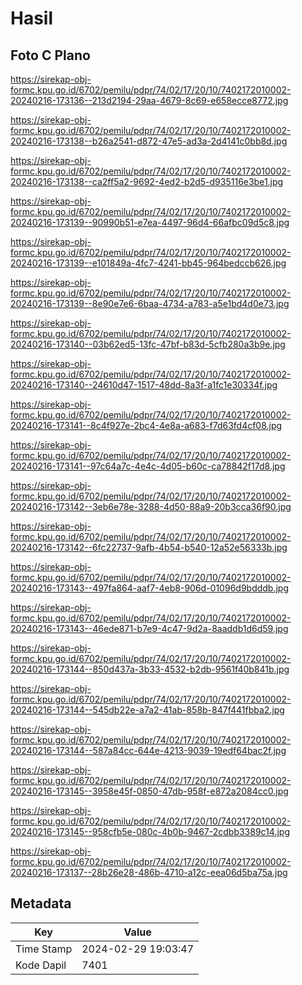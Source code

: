 # Hasil

## Foto C Plano

https://sirekap-obj-formc.kpu.go.id/6702/pemilu/pdpr/74/02/17/20/10/7402172010002-20240216-173136--213d2194-29aa-4679-8c69-e658ecce8772.jpg

https://sirekap-obj-formc.kpu.go.id/6702/pemilu/pdpr/74/02/17/20/10/7402172010002-20240216-173138--b26a2541-d872-47e5-ad3a-2d4141c0bb8d.jpg

https://sirekap-obj-formc.kpu.go.id/6702/pemilu/pdpr/74/02/17/20/10/7402172010002-20240216-173138--ca2ff5a2-9692-4ed2-b2d5-d935116e3be1.jpg

https://sirekap-obj-formc.kpu.go.id/6702/pemilu/pdpr/74/02/17/20/10/7402172010002-20240216-173139--90990b51-e7ea-4497-96d4-66afbc09d5c8.jpg

https://sirekap-obj-formc.kpu.go.id/6702/pemilu/pdpr/74/02/17/20/10/7402172010002-20240216-173139--e101849a-4fc7-4241-bb45-964bedccb626.jpg

https://sirekap-obj-formc.kpu.go.id/6702/pemilu/pdpr/74/02/17/20/10/7402172010002-20240216-173139--8e90e7e6-6baa-4734-a783-a5e1bd4d0e73.jpg

https://sirekap-obj-formc.kpu.go.id/6702/pemilu/pdpr/74/02/17/20/10/7402172010002-20240216-173140--03b62ed5-13fc-47bf-b83d-5cfb280a3b9e.jpg

https://sirekap-obj-formc.kpu.go.id/6702/pemilu/pdpr/74/02/17/20/10/7402172010002-20240216-173140--24610d47-1517-48dd-8a3f-a1fc1e30334f.jpg

https://sirekap-obj-formc.kpu.go.id/6702/pemilu/pdpr/74/02/17/20/10/7402172010002-20240216-173141--8c4f927e-2bc4-4e8a-a683-f7d63fd4cf08.jpg

https://sirekap-obj-formc.kpu.go.id/6702/pemilu/pdpr/74/02/17/20/10/7402172010002-20240216-173141--97c64a7c-4e4c-4d05-b60c-ca78842f17d8.jpg

https://sirekap-obj-formc.kpu.go.id/6702/pemilu/pdpr/74/02/17/20/10/7402172010002-20240216-173142--3eb6e78e-3288-4d50-88a9-20b3cca36f90.jpg

https://sirekap-obj-formc.kpu.go.id/6702/pemilu/pdpr/74/02/17/20/10/7402172010002-20240216-173142--6fc22737-9afb-4b54-b540-12a52e56333b.jpg

https://sirekap-obj-formc.kpu.go.id/6702/pemilu/pdpr/74/02/17/20/10/7402172010002-20240216-173143--497fa864-aaf7-4eb8-906d-01096d9bdddb.jpg

https://sirekap-obj-formc.kpu.go.id/6702/pemilu/pdpr/74/02/17/20/10/7402172010002-20240216-173143--46ede871-b7e9-4c47-9d2a-8aaddb1d6d59.jpg

https://sirekap-obj-formc.kpu.go.id/6702/pemilu/pdpr/74/02/17/20/10/7402172010002-20240216-173144--850d437a-3b33-4532-b2db-9561f40b841b.jpg

https://sirekap-obj-formc.kpu.go.id/6702/pemilu/pdpr/74/02/17/20/10/7402172010002-20240216-173144--545db22e-a7a2-41ab-858b-847f441fbba2.jpg

https://sirekap-obj-formc.kpu.go.id/6702/pemilu/pdpr/74/02/17/20/10/7402172010002-20240216-173144--587a84cc-644e-4213-9039-19edf64bac2f.jpg

https://sirekap-obj-formc.kpu.go.id/6702/pemilu/pdpr/74/02/17/20/10/7402172010002-20240216-173145--3958e45f-0850-47db-958f-e872a2084cc0.jpg

https://sirekap-obj-formc.kpu.go.id/6702/pemilu/pdpr/74/02/17/20/10/7402172010002-20240216-173145--958cfb5e-080c-4b0b-9467-2cdbb3389c14.jpg

https://sirekap-obj-formc.kpu.go.id/6702/pemilu/pdpr/74/02/17/20/10/7402172010002-20240216-173137--28b26e28-486b-4710-a12c-eea06d5ba75a.jpg


## Metadata

| Key        | Value               |
| ---------- | ------------------- |
| Time Stamp | 2024-02-29 19:03:47 |
| Kode Dapil | 7401                |



